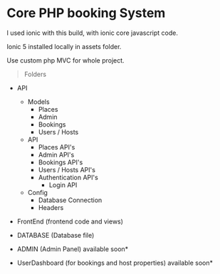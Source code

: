 # Core PHP booking System

I used ionic with this build, with ionic core javascript code.

Ionic 5 installed locally in assets folder.

Use custom php MVC for whole project.


> Folders
* API
    * Models
        * Places
        * Admin
        * Bookings
        * Users / Hosts
    * API
        * Places API's
        * Admin API's
        * Bookings API's
        * Users / Hosts API's
        * Authentication API's
            * Login API
    * Config
        * Database Connection
        * Headers    

* FrontEnd (frontend code and views)
* DATABASE (Database file)
* ADMIN (Admin Panel) available soon*
* UserDashboard (for bookings and host properties) available soon*
